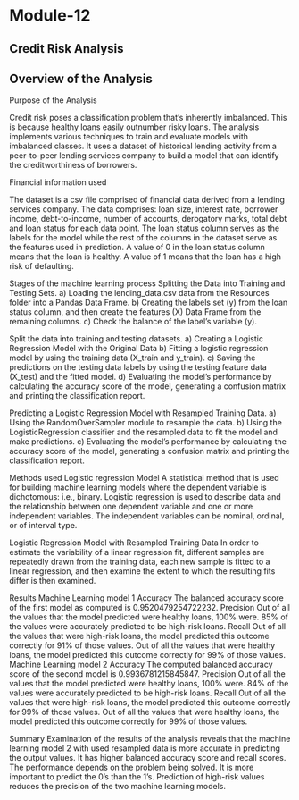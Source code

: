 # Module-12

## Credit Risk Analysis

## Overview of the Analysis

Purpose of the Analysis

Credit risk poses a classification problem that’s inherently imbalanced. This is because healthy loans easily outnumber risky loans. The analysis implements various techniques to train and evaluate models with imbalanced classes. It uses a dataset of historical lending activity from a peer-to-peer lending services company to build a model that can identify the creditworthiness of borrowers.

Financial information used

The dataset is a csv file comprised of financial data derived from a lending services company. The data comprises: loan size, interest rate, borrower income, debt-to-income, number of accounts, derogatory marks, total debt and loan status for each data point. The loan status column serves as the labels for the model while the rest of the columns in the dataset serve as the features used in prediction. A value of 0 in the loan status column means that the loan is healthy. A value of 1 means that the loan has a high risk of defaulting.

Stages of the machine learning process
Splitting the Data into Training and Testing Sets.
a) Loading the lending_data.csv data from the Resources folder into a Pandas Data Frame.
b) Creating the labels set (y) from the loan status column, and then create the features (X) Data Frame from the remaining columns.
c) Check the balance of the label’s variable (y).

Split the data into training and testing datasets.
a) Creating a Logistic Regression Model with the Original Data
b) Fitting a logistic regression model by using the training data (X_train and y_train).
c) Saving the predictions on the testing data labels by using the testing feature data (X_test) and the fitted model.
d) Evaluating the model’s performance by calculating the accuracy score of the model, generating a confusion matrix and printing the classification report.

Predicting a Logistic Regression Model with Resampled Training Data.
a) Using the RandomOverSampler module to resample the data.
b) Using the LogisticRegression classifier and the resampled data to fit the model and make predictions.
c) Evaluating the model’s performance by calculating the accuracy score of the model, generating a confusion matrix and printing the classification report.

Methods used
Logistic regression Model
A statistical method that is used for building machine learning models where the dependent variable is dichotomous: i.e., binary. Logistic regression is used to describe data and the relationship between one dependent variable and one or more independent variables. The independent variables can be nominal, ordinal, or of interval type.

Logistic Regression Model with Resampled Training Data
In order to estimate the variability of a linear regression fit, different samples are repeatedly drawn from the training data, each new sample is fitted to a linear regression, and then examine the extent to which the resulting fits differ is then examined.

Results
Machine Learning model 1
Accuracy
The balanced accuracy score of the first model as computed is 0.9520479254722232.
Precision
Out of all the values that the model predicted were healthy loans, 100% were. 85% of the values were accurately predicted to be high-risk loans.
Recall
Out of all the values that were high-risk loans, the model predicted this outcome correctly for 91% of those values.
Out of all the values that were healthy loans, the model predicted this outcome correctly for 99% of those values.
Machine Learning model 2
Accuracy
The computed balanced accuracy score of the second model is 0.9936781215845847.
Precision
Out of all the values that the model predicted were healthy loans, 100% were. 84% of the values were accurately predicted to be high-risk loans.
Recall
Out of all the values that were high-risk loans, the model predicted this outcome correctly for 99% of those values.
Out of all the values that were healthy loans, the model predicted this outcome correctly for 99% of those values.

Summary
Examination of the results of the analysis reveals that the machine learning model 2 with used resampled data is more accurate in predicting the output values. It has higher balanced accuracy score and recall scores.
The performance depends on the problem being solved. It is more important to predict the 0’s than the 1’s. Prediction of high-risk values reduces the precision of the two machine learning models.




